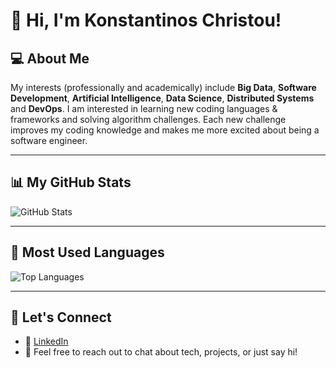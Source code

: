 # 👋 Hi, I'm Konstantinos Christou!

## 💻 About Me
My interests (professionally and academically) include **Big Data**, **Software Development**, **Artificial Intelligence**, **Data Science**, **Distributed Systems** and **DevOps**. I am interested in learning new coding languages & frameworks and solving algorithm challenges. Each new challenge improves my coding knowledge and makes me more excited about being a software engineer.

---

## 📊 My GitHub Stats

![GitHub Stats](https://github-readme-stats.vercel.app/api?username=kostasc96&show_icons=true&include_all_commits=true&count_private=true)

---

## 🧩 Most Used Languages

![Top Languages](https://github-readme-stats.vercel.app/api/top-langs/?username=kostasc96&layout=compact&langs_count=20&hide=jupyter%20notebook)

---

## 🌱 Let's Connect
- 💼 [LinkedIn](https://www.linkedin.com/in/konstantinos-christou-4068a9198)
- 💬 Feel free to reach out to chat about tech, projects, or just say hi!

